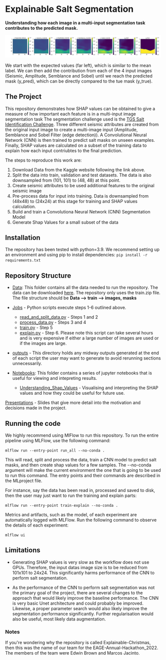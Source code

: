 # Explainable Salt Segmentation

**Understanding how each image in a multi-input segmentation task contributes to the predicted mask.**

![Additive_Channel_Contributions](Notebooks/Figures/Additive_Channel_Contributions_resized_for_readme.png)

We start with the expected values (far left), which is similar to the mean label.
We can then add the contribution from each of the 4 input images (Seismic, Amplitude, Semblance and Sobel)
until we reach the predicted mask (y_pred), which can be directly compared to the tue mask (y_true).  

## The Project
This repository demonstrates how SHAP values can be obtained to give a measure of how important each feature is in a multi-input image segmentation task
The segmentation challenge used is the [TGS Salt Identification Challenge](https://www.kaggle.com/c/tgs-salt-identification-challenge). 
Three different seismic attributes are created from the original input image to create a multi-image input (Amplitude, Semblance and Sobel Filter (edge detection)).
A Convolutional Neural Network (CNN) is then trained to predict salt masks on unseen examples. Finally, SHAP values are
calculated on a subset of the training data to explain how each input contriubtes to the final prediction. 

The steps to reproduce this work are: 

1. Download Data from the Kaggle website following the link above.
2. Split the data into train, validation and test datasets. The data is also downsampled from (101, 101) to (48, 48) at this point. 
3. Create seismic attributes to be used additional features to the original seismic image
4. Pre-process data for input into training. Data is downsampled from (48x48) to (24x24) at this stage for training and SHAP values calculation.
5. Build and train a Convolutiona Neural Network (CNN) Segmentation Model
6. Generate Shap Values for a small subset of the data

## Installation
The repository has been tested with python=3.9. We recommend setting up an environment and using pip to
install dependencies:
`pip install -r requirements.txt`

## Repository Structure

- [Data](Data): This folder contains all the data needed to run the repository. The data can be downloaded
[here](https://www.kaggle.com/competitions/tgs-salt-identification-challenge/data). The repository only uses the train.zip file. The file structure should be **Data --> train --> images, masks** 

- [Jobs](Jobs) - Python scripts execute steps 1-6 outlined above. 
  - [read_and_split_data.py](Jobs/read_and_split_data.py) - Steps 1 and 2
  - [process_data.py](Jobs/process_data.py) - Steps 3 and 4
  - [train.py](Jobs/train.py) - Step 5
  - [explain.py](Jobs/explain.py) - Step 6. Please note this script can take several hours and is very expensive if either a large number of images are used or if the images are large. 
- [outputs](outputs) - This directory holds any midway outputs generated at the end of each script the user may want
  to generate to avoid rerunning sections unnecessarily. 

- [Notebooks](Notebooks): This folder contains a series of jupyter notebooks that is useful for viewing and intepreting results. 
  - [Understanding_Shap_Values](Notebooks/Understanding_Shap_Values.ipynb) - Visualising and interpreting the SHAP values and how they could be useful for future use. 
  
[Presentations](Presentations) - Slides that give more detail into the motivation and decisions made in the project. 
  

## Running the code
We highly recommend using MlFlow to run this repository. 
To run the entire pipeline using MLFlow, use the following command:

`mlflow run --entry-point run_all --no-conda .`

This will read, split and process the data, train a CNN model to predict salt masks, and then create shap values
for a few samples. The --no-conda argument will make the current environment the one that is going to be used to run this command.
The entry points and their commands are described in the MLproject file.

For instance, say the data has been read in, processed and saved to disk, then the user may just want to run the
training and explain parts:

`mlflow run --entry-point train-explain --no-conda .`

Metrics and artifacts, such as the model, of each experiment are automatically logged with MLFlow.
Run the following command to observe the details of each experiment:

`mlflow ui`

## Limitations

- Generating SHAP values is very slow as the workflow does not use GPUs. Therefore, the input datas image size is 
to be reduced from 101x101 to 24x24. This significantly harms performance of the CNN to perform salt segmentation.


- As the performance of the CNN to perform salt segmentation was not the primary goal of the project, there are several
changes to the approach that would likely improve the baseline performance. 
The CNN is very basic Unet architecture and could probably be improved.
Likewise, a proper parameter search would also likely improve the segmentation performance significantly. Further regularisation would also be useful, most likely data augmentation. 


### Notes

If you're wondering why the repository is called Explainable-Christmas, then this was the name of our team
for the EAGE-Annual-Hackathon_2022. The members of the team were Edwin Brown and Marcos Jacinto. 
